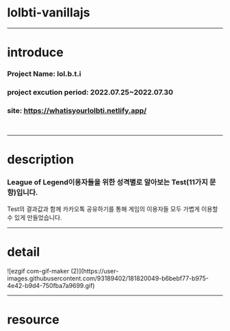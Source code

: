 # lolbti-vanillajs

---
introduce
===

### Project Name: lol.b.t.i

### project excution period: 2022.07.25~2022.07.30

### site: <a href="https://whatisyourlolbti.netlify.app/">https://whatisyourlolbti.netlify.app/</a>
</br>

---
description 
===

### League of Legend이용자들을 위한 성격별로 알아보는 Test(11가지 문항)입니다.
Test의 결과값과 함께 카카오톡 공유하기를 통해 게임의 이용자들 모두 가볍게 이용할 수 있게 만들었습니다.

---
detail
===
<div>
  <div>![ezgif com-gif-maker (2)](https://user-images.githubusercontent.com/93189402/181820049-b6bebf77-b975-4e42-b9d4-750fba7a9699.gif)</div
    ><div![ezgif com-gif-maker (3)](https://user-images.githubusercontent.com/93189402/181820266-ded849b1-1d2f-48a7-b093-48e87a4fc916.gif)></div>
</div>





---
resource
===


